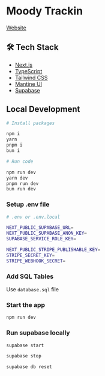 # Moody Trackin

[Website](https://moody-trackin.vercel.app/)

## 🛠️ Tech Stack

- [Next.js](https://nextjs.org/)
- [TypeScript](https://www.typescriptlang.org/)
- [Tailwind CSS](https://tailwindcss.com/)
- [Mantine UI](https://mantine.dev/)
- [Supabase](https://supabase.com/)

## Local Development

```sh
# Install packages

npm i
yarn
pnpm i
bun i
```

```sh
# Run code

npm run dev
yarn dev
pnpm run dev
bun run dev
```

### Setup .env file

```sh
# .env or .env.local

NEXT_PUBLIC_SUPABASE_URL=
NEXT_PUBLIC_SUPABASE_ANON_KEY=
SUPABASE_SERVICE_ROLE_KEY=

NEXT_PUBLIC_STRIPE_PUBLISHABLE_KEY=
STRIPE_SECRET_KEY=
STRIPE_WEBHOOK_SECRET=
```

### Add SQL Tables

Use `database.sql` file

### Start the app

```sh
npm run dev
```

### Run supabase locally

```sh
supabase start
```

```sh
supabase stop
```

```sh
supabase db reset
```
